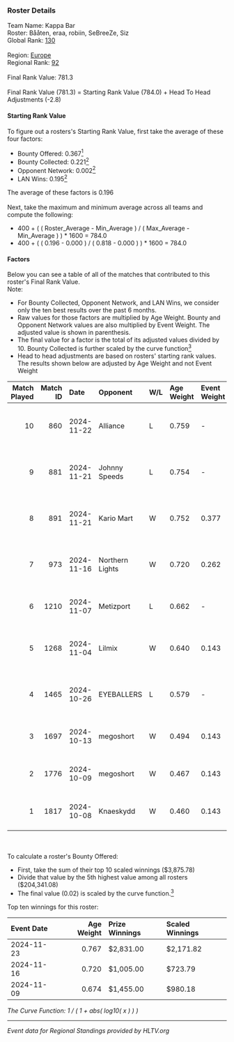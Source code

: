### Roster Details<br />
Team Name: Kappa Bar<br />
Roster: Bååten, eraa, robiin, SeBreeZe, Siz<br />
Global Rank: [130](../../standings_global_2025_01_27.md)<br />
<br />
Region: [Europe]( ../../standings_europe_2025_01_27.md)<br />
Regional Rank: [92]( ../../standings_europe_2025_01_27.md)<br />
<br />
Final Rank Value:  781.3<br />
<br />
Final Rank Value (781.3) = Starting Rank Value (784.0) + Head To Head Adjustments (-2.8)<br />

#### Starting Rank Value<br />
To figure out a rosters's Starting Rank Value, first take the average of these four factors:<br />
- Bounty Offered: 0.367[<sup>1</sup>](#table2)
- Bounty Collected: 0.221[<sup>2</sup>](#table1)
- Opponent Network: 0.002[<sup>2</sup>](#table1)
- LAN Wins: 0.195[<sup>2</sup>](#table1)

The average of these factors is 0.196<br />
<br />
Next, take the maximum and minimum average across all teams and compute the following:<br />
- 400 + ( ( Roster_Average - Min_Average ) / ( Max_Average - Min_Average ) ) * 1600 = 784.0
- 400 + ( ( 0.196 - 0.000 ) / ( 0.818 - 0.000 ) ) * 1600 = 784.0


#### Factors<br />
Below you can see a table of all of the matches that contributed to this roster's Final Rank Value.<br />
Note:<br />

- For Bounty Collected, Opponent Network, and LAN Wins, we consider only the ten best results over the past 6 months.
- Raw values for those factors are multiplied by Age Weight. Bounty and Opponent Network values are also multiplied by Event Weight. The adjusted value is shown in parenthesis.
- The final value for a factor is the total of its adjusted values divided by 10. Bounty Collected is further scaled by the curve function[<sup>3</sup>](#curveFunction)
- Head to head adjustments are based on rosters' starting rank values. The results shown below are adjusted by Age Weight and not Event Weight
<span id="table1"></span><br />


| Match Played | Match ID | Date       | Opponent        | W/L | Age Weight | Event Weight | Bounty Collected | Opponent Network | LAN Wins  | H2H Adj. | Roster                               |
| -: | -: | :- | :- | :- | :- | :- | :- | :- | :- | -: | :- |
|           10 |      860 | 2024-11-22 | Alliance        | L   | 0.759      | -            | -                | -                | -         |    -8.56 | Bååten, eraa, robiin, SeBreeZe, Siz  |
|            9 |      881 | 2024-11-21 | Johnny Speeds   | L   | 0.754      | -            | -                | -                | -         |    -4.35 | Bååten, eraa, robiin, SeBreeZe, Siz  |
|            8 |      891 | 2024-11-21 | Kario Mart      | W   | 0.752      | 0.377        | 0.009 (0.003)    | 0.036 (0.010)    | 1 (0.752) |     5.19 | Bååten, eraa, robiin, SeBreeZe, Siz  |
|            7 |      973 | 2024-11-16 | Northern Lights | W   | 0.720      | 0.262        | 0.002 (0.000)    | 0.000 (0.000)    | 1 (0.720) |     4.34 | eraa, robiin, SeBreeZe, Siz, Twinkey |
|            6 |     1210 | 2024-11-07 | Metizport       | L   | 0.662      | -            | -                | -                | -         |    -1.26 | eraa, robiin, SeBreeZe, Siz, virree  |
|            5 |     1268 | 2024-11-04 | Lilmix          | W   | 0.640      | 0.143        | 0.001 (0.000)    | 0.059 (0.005)    | 0 (0.000) |     3.71 | Bååten, eraa, robiin, SeBreeZe, Siz  |
|            4 |     1465 | 2024-10-26 | EYEBALLERS      | L   | 0.579      | -            | -                | -                | -         |    -8.14 | eraa, Lekr0, robiin, Sapec, SeBreeZe |
|            3 |     1697 | 2024-10-13 | megoshort       | W   | 0.494      | 0.143        | 0.000 (0.000)    | 0.027 (0.002)    | 0 (0.000) |     2.45 | eraa, Ludwig, robiin, Siz, virree    |
|            2 |     1776 | 2024-10-09 | megoshort       | W   | 0.467      | 0.143        | 0.000 (0.000)    | 0.025 (0.002)    | 0 (0.000) |     2.33 | eraa, robiin, SeBreeZe, Siz, virree  |
|            1 |     1817 | 2024-10-08 | Knaeskydd       | W   | 0.460      | 0.143        | 0.000 (0.000)    | 0.000 (0.000)    | 0 (0.000) |     1.51 | eraa, robiin, SeBreeZe, Siz, virree  |

<br />
<span id="table2"></span><br />
To calculate a roster's Bounty Offered:<br />

- First, take the sum of their top 10 scaled winnings ($3,875.78)
- Divide that value by the 5th highest value among all rosters ($204,341.08)
- The final value (0.02) is scaled by the curve function.[<sup>3</sup>](#curveFunction)

Top ten winnings for this roster:<br />

| Event Date | Age Weight | Prize Winnings | Scaled Winnings |
| :- | -: | :- | :- |
| 2024-11-23 |      0.767 | $2,831.00      | $2,171.82       |
| 2024-11-16 |      0.720 | $1,005.00      | $723.79         |
| 2024-11-09 |      0.674 | $1,455.00      | $980.18         |


<span id="curveFunction"></span>_The Curve Function: 1 / ( 1 + abs( log10( x ) ) )_<br />

---
_Event data for Regional Standings provided by HLTV.org_<br />
